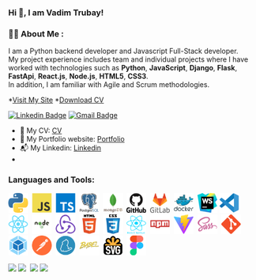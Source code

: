 <!-- <h1>Hi Hi 👋, I am Vadim Trubay! </h1> -->

### Hi 👋, I am Vadim Trubay!

### 👨‍💻 About Me :

I am a Python backend developer and Javascript Full-Stack developer. <br>
My project experience includes team and individual projects where I have worked with technologies such as
**Python**,
**JavaScript**,
**Django**,
**Flask**,
**FastApi**,
**React.js**,
**Node.js**,
**HTML5**,
**CSS3**. <br>
In addition, I am familiar with Agile and Scrum methodologies.

*[Visit My Site](https://VadimTrubay.github.io/)
*[Download CV](https://vadimtrubay.github.io/assets/resume/CV_Vadim_Trubay_Python_backend.pdf)

[![Linkedin Badge](https://img.shields.io/badge/-VadimTrubay-blue?style=flat-square&logo=Linkedin&logoColor=white&link=https://linkedin.com/in/vadim-trubay-146607257)](https://linkedin.com/in/vadim-trubay-146607257)
[![Gmail Badge](https://img.shields.io/badge/-user0606user@gmail.com-c14438?style=flat-square&logo=Gmail&logoColor=white&link=mailto:user0606user@gmail.com)](mailto:user0606user@gmail.com)

- 📑 My CV: [CV](https://vadimtrubay.github.io/assets/resume/CV_Vadim_Trubay_Python_backend.pdf)
- 🎯 My Portfolio website: [Portfolio](https://VadimTrubay.github.io/)
- 📬 My Linkedin: [Linkedin](https://linkedin.com/in/vadim-trubay-146607257)
- 
### Languages and Tools:
<img src="./images/python-original.svg" title="python" alt="python" width="40" height="40"/>&nbsp;
<img src="./images/javascript-original.svg"  title="JS" alt="JS" width="40" height="40"/>&nbsp;
<img src="./images/typescript-original.svg"  title="TS" alt="TS" width="40" height="40"/>&nbsp;
<img src="./images/postgresql-original.svg" title="postgresql" alt="postgresql" width="40" height="40"/>&nbsp;
<img src="./images/mongodb-original.svg" title="MongoDB" alt="MongoDB" width="40" height="40"/>&nbsp;
<img src="./images/github-original.svg" title="GitHub"  alt="GitHub" width="40"/>&nbsp;
<img src="./images/gitlab-original.svg" title="GitLub" alt="GitLub" width="40" height="40"/>&nbsp;
<img src="./images/docker-original.svg" title="Docker" alt="Docker" width="40" height="40"/>&nbsp;
<img src="./images/webstorm-original.svg" title="webstorm-original" alt="webstorm-original" width="40" height="40"/>
<img src="./images/vscode-original.svg" title="Visual Studio Code" alt="Visual Studio Code" width="40" height="40"/>
<img src="./images/react-original.svg"  title="React" alt="React" width="40" height="40"/>&nbsp;
<img src="./images/node-original.svg"  title="Node.js" alt="Node.js" width="40" height="40"/>&nbsp;
<img src="./images/redux-original.svg"  title="Redux" alt="Redux" width="40" height="40"/>&nbsp;
<img src="./images/html5-original.svg" title="HTML5" alt="HTML5" width="40" height="40"/>&nbsp;
<img src="./images/css3-original.svg"  title="CSS3" alt="CSS3" width="40" height="40"/>&nbsp;
<img src="./images/react-native-original.png"  title="React Native" alt="React Native" width="40" height="40"/>&nbsp;
<img src="./images/npm-original.svg" title="Npm" alt="Npm" width="40" height="40"/>&nbsp;
<img src="./images/vite-original.svg" title="Vite" alt="Vite" width="40" height="40"/>&nbsp;
<img src="./images/sass-original.svg" title="Sass" alt="Sass" width="40" height="40"/>&nbsp;
<img src="./images/git-original.svg" title="Git" alt="Git" width="40" height="40"/>&nbsp;
<img src="./images/webpack-original.svg" title="Webpack" alt="Webpack" width="40" height="40"/>&nbsp;
<img src="./images/postman-original.svg" title="Postman" alt="Postman" width="40" height="40"/>&nbsp;
<img src="./images/yarn-original.svg" title="Yarn" alt="Yarn" width="40" height="40"/>&nbsp;
<img src="./images/babel-original.svg" title="Babel" alt="Babel" width="40" height="40"/>&nbsp;
<img src="./images/svg-original.png" title="Svg" alt="Svg" width="40" height="40"/>&nbsp;
<img src="./images/figma-original.svg" title="Figma" alt="Figma" width="40" height="40"/>&nbsp;
<!--[website]: -->
![](https://raw.githubusercontent.com/VadimTrubay/github-stats/master/generated/languages.svg#gh-dark-mode-only)
![](https://raw.githubusercontent.com/VadimTrubay/github-stats/master/generated/languages.svg#gh-light-mode-only)&nbsp;
![](https://raw.githubusercontent.com/VadimTrubay/github-stats/master/generated/overview.svg#gh-dark-mode-only)
![](https://raw.githubusercontent.com/VadimTrubay/github-stats/master/generated/overview.svg#gh-light-mode-only)
